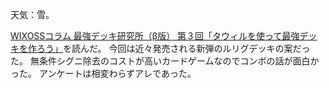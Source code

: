 天気：雪。

[WIXOSSコラム 最強デッキ研究所（β版）
第３回「タウィルを使って最強デッキを作ろう」](http://www.takaratomy.co.jp/products/wixoss/column/play_150217/index.html)を読んだ。
今回は近々発売される新弾のルリグデッキの案だった。
無条件シグニ除去のコストが高いカードゲームなのでコンボの話が面白かった。
アンケートは相変わらずアレであった。
